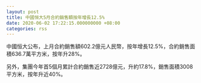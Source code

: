 ```yaml
---
layout: post
title: 中國恒大5月合約銷售額按年增長12.5%
date: 2020-06-02 17:22:15.000000000 +08:00
categories: rss
---
```


中國恒大公布，上月合約銷售額602.2億元人民幣，按年增長12.5%，合約銷售面積636.7萬平方米，按年升28%。

另外，集團今年首5個月累計合約銷售近2728億元，升約17.8%，銷售面積3008平方米，按年升近40%。
